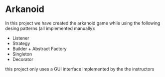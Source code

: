 # Arkanoid
In this project we have created the arkanoid game while using the following desing patterns (all implemented manually):
* Listener
* Strategy
* Builder + Abstract Factory
* Singleton
* Decorator

this project only uses a GUI interface implemented by the the instructors

